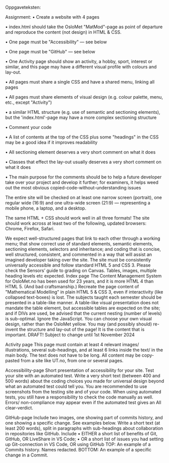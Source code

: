 Oppgaveteksten:

Assignment:
• Create a website with 4 pages

• index.html should take the OsloMet "MatMod"-page as point of departure and
reproduce the content (not design) in HTML & CSS.

• One page must be "Accessibility" — see below

• One page must be "GitHub" — see below

• One Activity page should show an activity, a hobby, sport, interest or similar, and
this page may have a different visual profile with colours and lay-out.

• All pages must share a single CSS and have a shared menu, linking all pages

• All pages must share elements of visual design (e.g. colour palette, menu, etc., except "Activity")

• a similar HTML structure (e.g. use of semantic and sectioning elements),
but the 'index.html'-page may have a more complex sectioning structure

• Comment your code

• A list of contents at the top of the CSS plus some "headings" in the CSS may be a
good idea if it improves readability

• All sectioning element deserves a very short comment on what it does

• Classes that effect the lay-out usually deserves a very short comment on what it does

• The main purpose for the comments should be to help a future developer take over
your project and develop it further; for examiners, it helps weed out the most
obvious copied-code-without-understanding issues

The entire site will be checked on at least one narrow screen (portrait), one regular wide (16:9) and one ultra-wide screen (21:9) — representing a mobile phone, a laptop, and a desktop. 

The same HTML + CSS should work well in all three formats! The site should work across at least two of the following, updated browsers: Chrome, Firefox, Safari.

We expect well-structured pages that link to each other through a working menu; that show correct use of standard elements, semantic elements, sectioning elements, selectors and inheritance; and
coding that is concise, well structured, consistent, and commented in a way that will assist an
imagined developer taking over the site. The site must be consistently universally accessible and
follow standard HTML 5 and CSS 3. Please check the Sensors’ guide to grading on Canvas. Tables,
images, multiple heading levels etc expected.
Index page
The Content Management System for OsloMet.no has been used for 23 years, and it is more HTML 4
than HTML 5. (And bad craftsmanship.) Recreate the page content of "Mathematical Modelling" in
plain HTML 5 & CSS 3, even if interactivity (like collapsed text-boxes) is lost. The subjects taught each
semester should be presented in a table-like manner. A table-like visual presentation does not
mandate the table element, but accessible tables are expected on the site; and if DIVs are used, be
advised that the current nesting (number of levels) is sub-optimal. Ignore the JavaScript.
You can choose your own visual design, rather than the OsloMet yellow. You may (and possibly should) re-invent the structure and lay-out of the page! It is the content that is important.
DRAFT! Subject to change until 1st November 2024


Activity page
This page must contain at least 4 relevant images/ illustrations, several sub-headings, and at least 6
links inside the text/ in the main body. The text does not have to be long. All content may be copy-
pasted from a site like UT.no, from one or several pages.


Accessibility-page
Short presentation of accessibility for your site. Test your site with an automated test. Write a very
short text (between 400 and 500 words) about the coding choices you made for universal design
beyond what an automated test could tell you. You are recommended to use screenshots from the
testing site and of your code.
When using automated tests, you still have a responsibility to check the code manually as well.
Errors/ non-compliance may appear even if the automated test gives an All clear-verdict.


GitHub-page
Include two images, one showing part of commits history, and one showing a specific change. See
examples below. Write a short text (at least 200 words), split in paragraphs with sub-headings about
collaboration in repositories like GitHub. Include
• EITHER a short list of benefits of Git, GitHub, OR LiveShare in VS Code;
• OR a short list of issues you had setting up Git-connection in VS Code, OR using GitHub
TOP: An example of a Commits history. Names redacted.
BOTTOM: An example of a specific change in a Commit.



